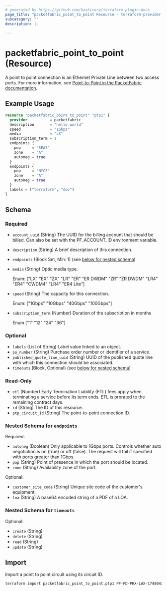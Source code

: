 ```yaml
---
# generated by https://github.com/hashicorp/terraform-plugin-docs
page_title: "packetfabric_point_to_point Resource - terraform-provider-packetfabric"
subcategory: ""
description: |-
  
---
```


# packetfabric_point_to_point (Resource)

A point to point connection is an Ethernet Private Line between two access ports. For more information, see [Point-to-Point in the PacketFabric documentation](https://docs.packetfabric.com/epl/).

## Example Usage

```terraform
resource "packetfabric_point_to_point" "ptp1" {
  provider          = packetfabric
  description       = "hello world"
  speed             = "1Gbps"
  media             = "LX"
  subscription_term = 1
  endpoints {
    pop     = "SEA3"
    zone    = "A"
    autoneg = true
  }
  endpoints {
    pop     = "NYC5"
    zone    = "A"
    autoneg = true
  }
  labels = ["terraform", "dev"]
}
```

<!-- schema generated by tfplugindocs -->
## Schema

### Required

- `account_uuid` (String) The UUID for the billing account that should be billed. Can also be set with the PF_ACCOUNT_ID environment variable.
- `description` (String) A brief description of this connection.
- `endpoints` (Block Set, Min: 1) (see [below for nested schema](#nestedblock--endpoints))
- `media` (String) Optic media type.

	Enum: ["LX" "EX" "ZX" "LR" "ER" "ER DWDM" "ZR" "ZR DWDM" "LR4" "ER4" "CWDM4" "LR4" "ER4 Lite"]
- `speed` (String) The capacity for this connection.

	Enum: ["1Gbps" "10Gbps" "40Gbps" "100Gbps"]
- `subscription_term` (Number) Duration of the subscription in months

	Enum ["1" "12" "24" "36"]

### Optional

- `labels` (List of String) Label value linked to an object.
- `po_number` (String) Purchase order number or identifier of a service.
- `published_quote_line_uuid` (String) UUID of the published quote line with which this connection should be associated.
- `timeouts` (Block, Optional) (see [below for nested schema](#nestedblock--timeouts))

### Read-Only

- `etl` (Number) Early Termination Liability (ETL) fees apply when terminating a service before its term ends. ETL is prorated to the remaining contract days.
- `id` (String) The ID of this resource.
- `ptp_circuit_id` (String) The point-to-point connection ID.

<a id="nestedblock--endpoints"></a>
### Nested Schema for `endpoints`

Required:

- `autoneg` (Boolean) Only applicable to 1Gbps ports. Controls whether auto negotiation is on (true) or off (false). The request will fail if specified with ports greater than 1Gbps.
- `pop` (String) Point of presence in which the port should be located.
- `zone` (String) Availability zone of the port.

Optional:

- `customer_site_code` (String) Unique site code of the customer's equipment.
- `loa` (String) A base64 encoded string of a PDF of a LOA.


<a id="nestedblock--timeouts"></a>
### Nested Schema for `timeouts`

Optional:

- `create` (String)
- `delete` (String)
- `read` (String)
- `update` (String)




## Import

Import a point to point circuit using its circuit ID.

```bash
terraform import packetfabric_point_to_point.ptp1 PF-PD-PHX-LAX-1748043-PF
```